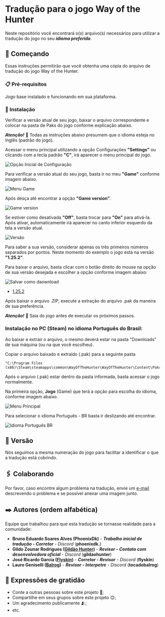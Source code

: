# Tradução para o jogo Way of the Hunter
Neste repositório você encontrará o(s) arquivo(s) necessários para utilizar a tradução do jogo no seu **_idioma preferido_**.


## 🚀 Começando

Essas instruções permitirão que você obtenha uma cópia do arquivo de tradução do jogo Way of the Hunter.


### 📋 Pré-requisitos

Jogo base instalado e funcionando em sua plataforma.


### 🔧 Instalação

Verificar a versão atual de seu jogo, baixar o arquivo correspondente e colocar na pasta de Paks do jogo conforme explicação abaixo.

**_Atenção!_** 📢 Todas as instruções abaixo presumem que o idioma esteja no Inglês (padrão do jogo).

Acessar o menu principal utilizando a opção Configurações **"Settings"** ou clicando com a tecla padrão **"C"**, irá aparecer o menu principal do jogo.

![Opção Inicial de Configuração](https://github.com/harpyeaglesbr/wayofthehunter/assets/170666537/0ce42b80-b2b5-4ede-8736-b5648bc99a93)

Para verificar a versão atual do seu jogo, basta ir no meu **"Game"** conforme imagem abaixo.

![Menu Game](https://github.com/harpyeaglesbr/wayofthehunter/assets/170666537/cca8319e-650c-4029-9895-cc183e4b45dd)

Após desça até encontrar a opção **"Game version"**.

![Game version](https://github.com/harpyeaglesbr/wayofthehunter/assets/170666537/0c24609e-8190-4f1e-8c8a-dbf51bd44ed9)

Se estiver como desativada **"Off"**, basta trocar para **"On"** para ativá-la. Após ativar, automaticamente irá aparecer no canto inferior esquerdo da tela a versão atual.

![Versão](https://github.com/harpyeaglesbr/wayofthehunter/assets/170666537/668e195a-211d-4bcd-837c-f838a4e23bae)

Para saber a sua versão, considerar apenas os três primeiros números separados por pontos. Neste momento do exemplo o jogo está na versão **"1.25.2"**.

Para baixar o arquivo, basta clicar com o botão direito do mouse na opção de sua versão desejada e escolher a opção conforme imagem abaixo:

![Salvar como daownload](https://github.com/harpyeaglesbr/wayofthehunter/assets/170666537/b8d49a1f-180b-494b-8a6c-5c7fa8e33ae3)

* [1.25.2](https://github.com/harpyeaglesbr/wayofthehunter/blob/main/Downloads/1.25.2/translate_pt-BR.zip)

Após baixar o arquivo .ZIP, execute a extração do arquivo .pak da maneira de sua preferência.

**_Atenção!_** 📢 Saia do jogo antes de executar os próximos passos.

### Instalação no PC (Steam) no idioma Português do Brasil:
Ao baixar e extrair o arquivo, o mesmo deverá estar na pasta "Downloads" de sua máquina (ou na que você escolheu).

Copiar o arquivo baixado e extraído (.pak) para a seguinte pasta
```
"C:\Program Files (x86)\Steam\steamapps\common\WayOfTheHunter\WayOfTheHunter\Content\Paks"
```

Após o arquivo (.pak) estar dentro da pasta informada, basta acessar o jogo normalmente.

Na primeira opção, **Jogo** (Game) que terá a opção para escolha do idioma, conforme imagem abaixo.

![Menu Principal](https://github.com/harpyeaglesbr/wayofthehunter/assets/170666537/88f950c4-07b0-4e69-8a1c-d6c00d427042)

Para selecionar o idioma Português - BR basta ir deslizando até encontrar.

![Idioma Português BR](https://github.com/harpyeaglesbr/wayofthehunter/assets/170666537/739f97e6-0789-4ade-82c0-efc010454391)


## 📌 Versão

Nós seguimos a mesma numeração do jogo para facilitar a identificar o que a tradução está cobrindo.


## 🖇️ Colaborando

Por favor, caso encontre algum problema na tradução, envie um [e-mail](mailto:harpyeaglesbr@gmail.com) descrevendo o problema e se possível anexar uma imagem junto.


## ✒️ Autores (ordem alfabética)

Equipe que trabalhou para que esta tradução se tornasse realidade para a comunidade:

* **Bruno Eduardo Soares Alves (PhoenixDk)** - **_Trabalho inicial de tradução - Corretor_** - *Discord* (**phoenixdk.**)
* **Gildo Zounar Rodrigues ([Gildão Hunter](https://www.youtube.com/@gildaohunter))** - **_Revisor - Contato com desenvolvedora oficial_** - *Discord* (**gildaohunter**)
* **José Ricardo Garcia ([Flyskin](https://www.youtube.com/@flyskingames))** - **_Corretor - Revisor_** - *Discord* (**flyskin**)
* **Lauro Geniselli ([Balrog](https://www.youtube.com/@tocadobalrog))** - **_Revisor - Interpetre_** - *Discord* (**tocadobalrog**)


## 🎁 Expressões de gratidão

* Conte a outras pessoas sobre este projeto 📢;
* Compartilhe em seus grupos sobre este projeto 😊;
* Um agradecimento publicamente 🫂;
* etc.
